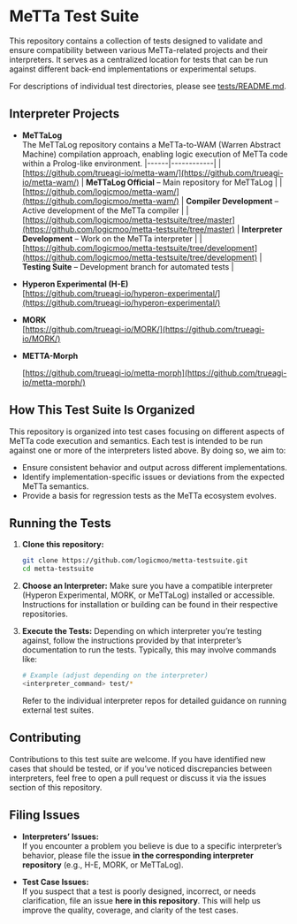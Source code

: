 # MeTTa Test Suite

This repository contains a collection of tests designed to validate and ensure compatibility between various MeTTa-related projects and their interpreters. It serves as a centralized location for tests that can be run against different back-end implementations or experimental setups.

For descriptions of individual test directories, please see [tests/README.md](./tests/README.md).

## Interpreter Projects

- **MeTTaLog**  
  The MeTTaLog repository contains a MeTTa-to-WAM (Warren Abstract Machine) compilation approach, enabling logic execution of MeTTa code within a Prolog-like environment.
|------|------------|
| [https://github.com/trueagi-io/metta-wam/](https://github.com/trueagi-io/metta-wam/) | **MeTTaLog Official** – Main repository for MeTTaLog |
| [https://github.com/logicmoo/metta-wam/](https://github.com/logicmoo/metta-wam/) | **Compiler Development** – Active development of the MeTTa compiler |
| [https://github.com/logicmoo/metta-testsuite/tree/master](https://github.com/logicmoo/metta-testsuite/tree/master) | **Interpreter Development** – Work on the MeTTa interpreter |
| [https://github.com/logicmoo/metta-testsuite/tree/development](https://github.com/logicmoo/metta-testsuite/tree/development) | **Testing Suite** – Development branch for automated tests |  


- **Hyperon Experimental (H-E)**  
  [https://github.com/trueagi-io/hyperon-experimental/](https://github.com/trueagi-io/hyperon-experimental/)  

- **MORK**  
  [https://github.com/trueagi-io/MORK/](https://github.com/trueagi-io/MORK/)

- **METTA-Morph**

  [https://github.com/trueagi-io/metta-morph](https://github.com/trueagi-io/metta-morph/)

## How This Test Suite Is Organized

This repository is organized into test cases focusing on different aspects of MeTTa code execution and semantics. Each test is intended to be run against one or more of the interpreters listed above. By doing so, we aim to:

- Ensure consistent behavior and output across different implementations.
- Identify implementation-specific issues or deviations from the expected MeTTa semantics.
- Provide a basis for regression tests as the MeTTa ecosystem evolves.

## Running the Tests

1. **Clone this repository:**
   ```bash
   git clone https://github.com/logicmoo/metta-testsuite.git
   cd metta-testsuite
   ```

2. **Choose an Interpreter:**
   Make sure you have a compatible interpreter (Hyperon Experimental, MORK, or MeTTaLog) installed or accessible. Instructions for installation or building can be found in their respective repositories.

3. **Execute the Tests:**
   Depending on which interpreter you’re testing against, follow the instructions provided by that interpreter’s documentation to run the tests. Typically, this may involve commands like:
   ```bash
   # Example (adjust depending on the interpreter)
   <interpreter_command> test/* 
   ```
   
   Refer to the individual interpreter repos for detailed guidance on running external test suites.

## Contributing

Contributions to this test suite are welcome. If you have identified new cases that should be tested, or if you’ve noticed discrepancies between interpreters, feel free to open a pull request or discuss it via the issues section of this repository.

## Filing Issues

- **Interpreters’ Issues:**  
  If you encounter a problem you believe is due to a specific interpreter’s behavior, please file the issue **in the corresponding interpreter repository** (e.g., H-E, MORK, or MeTTaLog).

- **Test Case Issues:**  
  If you suspect that a test is poorly designed, incorrect, or needs clarification, file an issue **here in this repository**. This will help us improve the quality, coverage, and clarity of the test cases.


